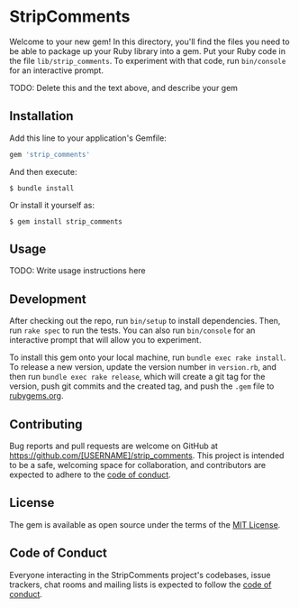 # StripComments

Welcome to your new gem! In this directory, you'll find the files you need to be able to package up your Ruby library into a gem. Put your Ruby code in the file `lib/strip_comments`. To experiment with that code, run `bin/console` for an interactive prompt.

TODO: Delete this and the text above, and describe your gem

## Installation

Add this line to your application's Gemfile:

```ruby
gem 'strip_comments'
```

And then execute:

    $ bundle install

Or install it yourself as:

    $ gem install strip_comments

## Usage

TODO: Write usage instructions here

## Development

After checking out the repo, run `bin/setup` to install dependencies. Then, run `rake spec` to run the tests. You can also run `bin/console` for an interactive prompt that will allow you to experiment.

To install this gem onto your local machine, run `bundle exec rake install`. To release a new version, update the version number in `version.rb`, and then run `bundle exec rake release`, which will create a git tag for the version, push git commits and the created tag, and push the `.gem` file to [rubygems.org](https://rubygems.org).

## Contributing

Bug reports and pull requests are welcome on GitHub at https://github.com/[USERNAME]/strip_comments. This project is intended to be a safe, welcoming space for collaboration, and contributors are expected to adhere to the [code of conduct](https://github.com/[USERNAME]/strip_comments/blob/main/CODE_OF_CONDUCT.md).

## License

The gem is available as open source under the terms of the [MIT License](https://opensource.org/licenses/MIT).

## Code of Conduct

Everyone interacting in the StripComments project's codebases, issue trackers, chat rooms and mailing lists is expected to follow the [code of conduct](https://github.com/[USERNAME]/strip_comments/blob/main/CODE_OF_CONDUCT.md).
